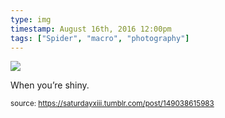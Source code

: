 ```yaml
---
type: img
timestamp: August 16th, 2016 12:00pm
tags: ["Spider", "macro", "photography"]
---
```

<img src="https://saturdayxiii.github.io/media/media/149038615983.jpg"/>
                                                                                          
When you’re shiny.
 
                                    
                
                
                
                
                                
<small>source: https://saturdayxiii.tumblr.com/post/149038615983</small>